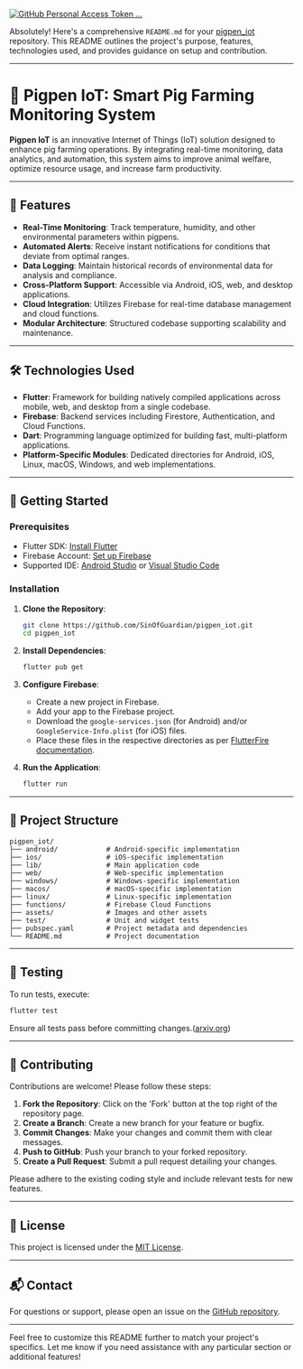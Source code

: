 [![GitHub Personal Access Token ...](https://images.openai.com/thumbnails/a6801256c5692a1ac1406eb6b941f40c.jpeg)](https://cmakkaya.medium.com/using-a-private-github-repository-with-a-github-personal-access-token-in-the-jenkins-pipeline-3f3755725fd1)

Absolutely! Here's a comprehensive `README.md` for your [pigpen\_iot](https://github.com/SinOfGuardian/pigpen_iot) repository. This README outlines the project's purpose, features, technologies used, and provides guidance on setup and contribution.

---

# 🐷 Pigpen IoT: Smart Pig Farming Monitoring System

**Pigpen IoT** is an innovative Internet of Things (IoT) solution designed to enhance pig farming operations. By integrating real-time monitoring, data analytics, and automation, this system aims to improve animal welfare, optimize resource usage, and increase farm productivity.

---

## 📌 Features

* **Real-Time Monitoring**: Track temperature, humidity, and other environmental parameters within pigpens.
* **Automated Alerts**: Receive instant notifications for conditions that deviate from optimal ranges.
* **Data Logging**: Maintain historical records of environmental data for analysis and compliance.
* **Cross-Platform Support**: Accessible via Android, iOS, web, and desktop applications.
* **Cloud Integration**: Utilizes Firebase for real-time database management and cloud functions.
* **Modular Architecture**: Structured codebase supporting scalability and maintenance.

---

## 🛠️ Technologies Used

* **Flutter**: Framework for building natively compiled applications across mobile, web, and desktop from a single codebase.
* **Firebase**: Backend services including Firestore, Authentication, and Cloud Functions.
* **Dart**: Programming language optimized for building fast, multi-platform applications.
* **Platform-Specific Modules**: Dedicated directories for Android, iOS, Linux, macOS, Windows, and web implementations.

---

## 🚀 Getting Started

### Prerequisites

* Flutter SDK: [Install Flutter](https://flutter.dev/docs/get-started/install)
* Firebase Account: [Set up Firebase](https://firebase.google.com/)
* Supported IDE: [Android Studio](https://developer.android.com/studio) or [Visual Studio Code](https://code.visualstudio.com/)

### Installation

1. **Clone the Repository**:

   ```bash
   git clone https://github.com/SinOfGuardian/pigpen_iot.git
   cd pigpen_iot
   ```



2. **Install Dependencies**:

   ```bash
   flutter pub get
   ```



3. **Configure Firebase**:

   * Create a new project in Firebase.
   * Add your app to the Firebase project.
   * Download the `google-services.json` (for Android) and/or `GoogleService-Info.plist` (for iOS) files.
   * Place these files in the respective directories as per [FlutterFire documentation](https://firebase.flutter.dev/docs/overview/).

4. **Run the Application**:

   ```bash
   flutter run
   ```



---

## 📂 Project Structure

```plaintext
pigpen_iot/
├── android/            # Android-specific implementation
├── ios/                # iOS-specific implementation
├── lib/                # Main application code
├── web/                # Web-specific implementation
├── windows/            # Windows-specific implementation
├── macos/              # macOS-specific implementation
├── linux/              # Linux-specific implementation
├── functions/          # Firebase Cloud Functions
├── assets/             # Images and other assets
├── test/               # Unit and widget tests
├── pubspec.yaml        # Project metadata and dependencies
└── README.md           # Project documentation
```



---

## 🧪 Testing

To run tests, execute:

```bash
flutter test
```



Ensure all tests pass before committing changes.([arxiv.org][1])

---

## 🤝 Contributing

Contributions are welcome! Please follow these steps:

1. **Fork the Repository**: Click on the 'Fork' button at the top right of the repository page.
2. **Create a Branch**: Create a new branch for your feature or bugfix.
3. **Commit Changes**: Make your changes and commit them with clear messages.
4. **Push to GitHub**: Push your branch to your forked repository.
5. **Create a Pull Request**: Submit a pull request detailing your changes.

Please adhere to the existing coding style and include relevant tests for new features.

---

## 📄 License

This project is licensed under the [MIT License](LICENSE).

---

## 📬 Contact

For questions or support, please open an issue on the [GitHub repository](https://github.com/SinOfGuardian/pigpen_iot/issues).

---

Feel free to customize this README further to match your project's specifics. Let me know if you need assistance with any particular section or additional features!

[1]: https://arxiv.org/abs/2110.13283?utm_source=chatgpt.com "Generating GitHub Repository Descriptions: A Comparison of ... - arXiv"
